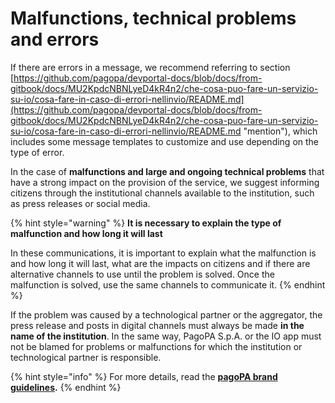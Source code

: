 # Malfunctions, technical problems and errors

If there are errors in a message, we recommend referring to section [https://github.com/pagopa/devportal-docs/blob/docs/from-gitbook/docs/MU2KpdcNBNLyeD4kR4n2/che-cosa-puo-fare-un-servizio-su-io/cosa-fare-in-caso-di-errori-nellinvio/README.md](https://github.com/pagopa/devportal-docs/blob/docs/from-gitbook/docs/MU2KpdcNBNLyeD4kR4n2/che-cosa-puo-fare-un-servizio-su-io/cosa-fare-in-caso-di-errori-nellinvio/README.md "mention"), which includes some message templates to customize and use depending on the type of error.

In the case of **malfunctions and large and ongoing technical problems** that have a strong impact on the provision of the service, we suggest informing citizens through the institutional channels available to the institution, such as press releases or social media.

{% hint style="warning" %}
**It is necessary to explain the type of malfunction and how long it will last**

In these communications, it is important to explain what the malfunction is and how long it will last, what are the impacts on citizens and if there are alternative channels to use until the problem is solved. Once the malfunction is solved, use the same channels to communicate it.
{% endhint %}

If the problem was caused by a technological partner or the aggregator, the press release and posts in digital channels must always be made **in the name of the institution**. In the same way, PagoPA S.p.A. or the IO app must not be blamed for problems or malfunctions for which the institution or technological partner is responsible.

{% hint style="info" %}
For more details, read the [**pagoPA brand guidelines**](https://docs.pagopa.it/linee-guida-brand-pagopa/)**.**
{% endhint %}
